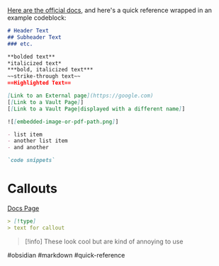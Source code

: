 [Here are the official docs](https://help.obsidian.md/Editing+and+formatting/Basic+formatting+syntax), and here's a quick reference wrapped in an example codeblock:

```markdown
# Header Text
## Subheader Text
### etc.

**bolded text** 
*italicized text*
***bold, italicized text***
~~strike-through text~~
==Highlighted Text==

[Link to an External page](https://google.com)
[[Link to a Vault Page]]
[[Link to a Vault Page|displayed with a different name]]

![[embedded-image-or-pdf-path.png]]

- list item
- another list item
- and another

`code snippets`
```

# Callouts
[Docs Page](https://help.obsidian.md/Editing+and+formatting/Callouts)

```markdown
> [!type]
> text for callout
```

>[!info]
>These look cool but are kind of annoying to use


#obsidian #markdown #quick-reference 